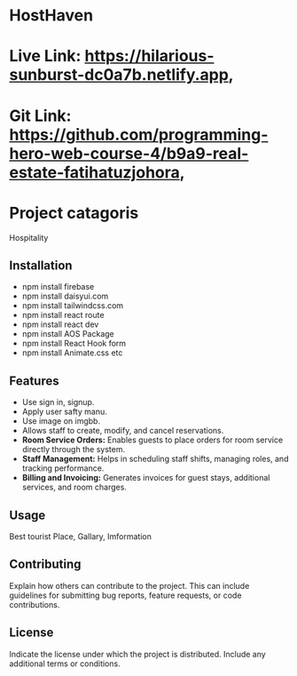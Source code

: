 # HostHaven

# Live Link: https://hilarious-sunburst-dc0a7b.netlify.app,
# Git Link: https://github.com/programming-hero-web-course-4/b9a9-real-estate-fatihatuzjohora,

# Project catagoris

Hospitality

## Installation
- npm install firebase
- npm install daisyui.com
- npm install tailwindcss.com
- npm install react route
- npm install react dev
- npm install AOS Package
- npm install React Hook form
- npm install Animate.css etc


## Features
- Use sign in, signup.
- Apply user safty manu.
- Use image on imgbb.
- Allows staff to create, modify, and cancel reservations.
- **Room Service Orders:** Enables guests to place orders for room service directly through the system.
- **Staff Management:** Helps in scheduling staff shifts, managing roles, and tracking performance.
- **Billing and Invoicing:** Generates invoices for guest stays, additional services, and room charges.

## Usage

Best tourist Place, Gallary, Imformation

## Contributing

Explain how others can contribute to the project. This can include guidelines for submitting bug reports, feature requests, or code contributions.

## License

Indicate the license under which the project is distributed. Include any additional terms or conditions.
